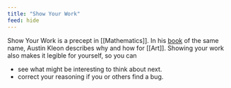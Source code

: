 ```yaml
---
title: "Show Your Work"
feed: hide
---
```


Show Your Work is a precept in [[Mathematics]]. In his [book](https://www.worldcat.org/title/show-your-work-10-ways-to-share-your-creativity-and-get-discovered/oclc/915583015?referer=di&ht=edition) of the same name, Austin Kleon describes why and how for [[Art]]. Showing your work also makes it legible for yourself, so you can 

* see what might be interesting to think about next.
* correct your reasoning if you or others find a bug.
